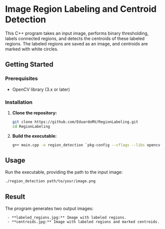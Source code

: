 # Image Region Labeling and Centroid Detection

This C++ program takes an input image, performs binary thresholding, labels connected regions, and detects the centroids of these labeled regions. The labeled regions are saved as an image, and centroids are marked with white circles.

## Getting Started

### Prerequisites

- OpenCV library (3.x or later)

### Installation

1. **Clone the repository:**

    ```bash
    git clone https://github.com/EduardoMV/RegionLabeling.git
    cd RegionLabeling
    ```

2. **Build the executable:**

    ```bash
    g++ main.cpp -o region_detection `pkg-config --cflags --libs opencv`
    ```

## Usage

Run the executable, providing the path to the input image:

```bash
./region_detection path/to/your/image.png
```

## Result

The program generates two output images:

     - **labeled_regions.jpg:** Image with labeled regions.
     - **centroids.jpg:** Image with labeled regions and marked centroids.
